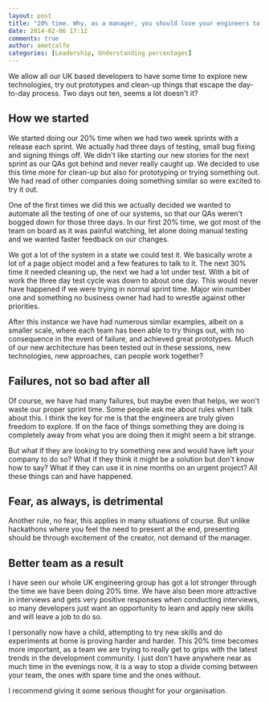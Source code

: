 ```yaml
---
layout: post
title: "20% time. Why, as a manager, you should love your engineers to do it"
date: 2014-02-06 17:12
comments: true
author: ametcalfe
categories: [Leadership, Understanding percentages]
---
```


We allow all our UK based developers to have some time to explore new technologies, try out prototypes and clean-up things that escape the day-to-day process. Two days out ten, seems a lot doesn't it?

How we started
--------------
We started doing our 20% time when we had two week sprints with a release each sprint. We actually had three days of testing, small bug fixing and signing things off. We didn't like starting our new stories for the next sprint as our QAs got behind and never really caught up. We decided to use this time more for clean-up but also for prototyping or trying something out. We had read of other companies doing something similar so were excited to try it out. 

One of the first times we did this we actually decided we wanted to automate all the testing of one of our systems, so that our QAs weren't bogged down for those three days. In our first 20% time, we got most of the team on board as it was painful watching, let alone doing manual testing and we wanted faster feedback on our changes.

We got a lot of the system in a state we could test it. We basically wrote a lot of a page object model and a few features to talk to it. The next 30% time it needed cleaning up, the next we had a lot under test. With a bit of work the three day test cycle was down to about one day. This would never have happened if we were trying in normal sprint time. Major win number one and something no business owner had had to wrestle against other priorities.

After this instance we have had numerous similar examples, albeit on a smaller scale, where each team has been able to try things out, with no consequence in the event of failure, and achieved great prototypes. Much of our new architecture has been tested out in these sessions, new technologies, new approaches, can people work together?

Failures, not so bad after all
------------------------------
Of course, we have had many failures, but maybe even that helps, we won't waste our proper sprint time. Some people ask me about rules when I talk about this. I think the key for me is that the engineers are truly given freedom to explore. If on the face of things something they are doing is completely away from what you are doing then it might seem a bit strange.

But what if they are looking to try something new and would have left your company to do so? What if they think it might be a solution but don't know how to say? What if they can use it in nine months on an urgent project? All these things can and have happened.

Fear, as always, is detrimental
-------------------------------
Another rule, no fear, this applies in many situations of course. But unlike hackathons where you feel the need to present at the end, presenting should be through excitement of the creator, not demand of the manager.

Better team as a result
-----------------------
I have seen our whole UK engineering group has got a lot stronger through the time we have been doing 20% time. We have also been more attractive in interviews and gets very positive responses when conducting interviews, so many developers just want an opportunity to learn and apply new skills and will leave a job to do so.

I personally now have a child, attempting to try new skills and do experiments at home is proving harder and harder. This 20% time becomes more important, as a team we are trying to really get to grips with the latest trends in the development community. I just don't have anywhere near as much time in the evenings now, it is a way to stop a divide coming between your team, the ones with spare time and the ones without.

I recommend giving it some serious thought for your organisation. 